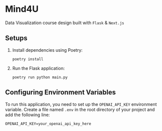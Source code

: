 # Mind4U 
   Data Visualization course design built with `Flask` & `Next.js`

## Setups

1. Install dependencies using Poetry:
   ```shell
   poetry install
   ```

2. Run the Flask application:
   ```shell
   poetry run python main.py
   ```

## Configuring Environment Variables

To run this application, you need to set up the `OPENAI_API_KEY` environment variable. Create a file named `.env` in the root directory of your project and add the following line:

   ```text
   OPENAI_API_KEY=your_openai_api_key_here
   ```